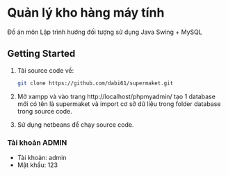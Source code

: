 <!-- author: dabi61 -->
# Quản lý kho hàng máy tính
Đồ án môn Lập trình hướng đối tượng sử dụng Java Swing + MySQL
## Getting Started

1. Tải source code về:

   ```bash
   git clone https://github.com/dabi61/supermaket.git
   ```
2. Mở xampp và vào trang http://localhost/phpmyadmin/ tạo 1 database mới có tên là supermaket và import cơ sở dữ liệu trong folder database trong source code.

3. Sử dụng netbeans để chạy source code.

### Tài khoản ADMIN
- Tài khoản: admin
- Mật khẩu: 123

